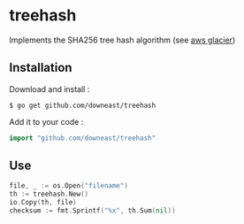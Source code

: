 # treehash

Implements the SHA256 tree hash algorithm (see [aws glacier](https://docs.aws.amazon.com/amazonglacier/latest/dev/checksum-calculations.html))

## Installation

Download and install :

```
$ go get github.com/downeast/treehash
```

Add it to your code :

```go
import "github.com/downeast/treehash"
```

## Use

```go
file, _ := os.Open("filename")
th := treehash.New()
io.Copy(th, file)
checksum := fmt.Sprintf("%x", th.Sum(nil))
```